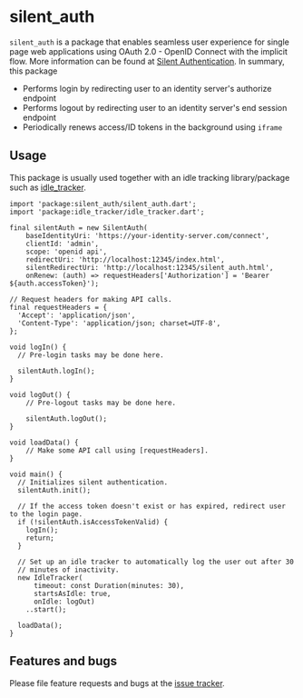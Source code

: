 # silent_auth

`silent_auth` is a package that enables seamless user experience for single page web
applications using OAuth 2.0 - OpenID Connect with the implicit flow.
More information can be found at [Silent Authentication][silent_auth].
In summary, this package
- Performs login by redirecting user to an identity server's authorize endpoint
- Performs logout by redirecting user to an identity server's end session endpoint
- Periodically renews access/ID tokens in the background using `iframe`

## Usage

This package is usually used together with an idle tracking library/package such as [idle_tracker][idle_tracker].

    import 'package:silent_auth/silent_auth.dart';
    import 'package:idle_tracker/idle_tracker.dart';

    final silentAuth = new SilentAuth(
        baseIdentityUri: 'https://your-identity-server.com/connect',
        clientId: 'admin',
        scope: 'openid api',
        redirectUri: 'http://localhost:12345/index.html',
        silentRedirectUri: 'http://localhost:12345/silent_auth.html',
        onRenew: (auth) => requestHeaders['Authorization'] = 'Bearer ${auth.accessToken}');
    
    // Request headers for making API calls.
    final requestHeaders = {
      'Accept': 'application/json',
      'Content-Type': 'application/json; charset=UTF-8',
    };
      
    void logIn() {
      // Pre-login tasks may be done here.
      
      silentAuth.logIn();
    }
    
    void logOut() {
        // Pre-logout tasks may be done here.
        
        silentAuth.logOut();
    }
    
    void loadData() {
        // Make some API call using [requestHeaders].
    }
        
    void main() {
      // Initializes silent authentication.
      silentAuth.init();
      
      // If the access token doesn't exist or has expired, redirect user to the login page.
      if (!silentAuth.isAccessTokenValid) {
        logIn();
        return;
      }
      
      // Set up an idle tracker to automatically log the user out after 30
      // minutes of inactivity.
      new IdleTracker(
          timeout: const Duration(minutes: 30),
          startsAsIdle: true,
          onIdle: logOut)
        ..start();
      
      loadData();
    }

## Features and bugs

Please file feature requests and bugs at the [issue tracker][issue_tracker].

[silent_auth]: https://auth0.com/docs/api-auth/tutorials/silent-authentication
[issue_tracker]: https://github.com/jolleekin/silent_auth/issues
[idle_tracker]: https://pub.dartlang.org/packages/idle_tracker
